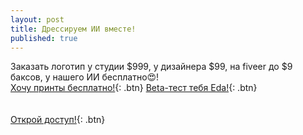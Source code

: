 ```yaml
---
layout: post
title: Дрессируем ИИ вместе!
published: true
---
```


Заказать логотип у студии $999, у дизайнера $99, на fiveer до $9 баксов, у нашего ИИ бесплатно😍! 
<br>
[Хочу принты бесплатно!](https://docs.google.com/forms/d/e/1FAIpQLSdbNCTrH9p4CPYzERdFSWycf257Bw1L-4pRBpnLNnxA3Pq7HA/viewform){: .btn}
[Beta-тест тебя Eda!](https://docs.google.com/forms/d/e/1FAIpQLSdbNCTrH9p4CPYzERdFSWycf257Bw1L-4pRBpnLNnxA3Pq7HA/viewform){: .btn}
<br>
<br>
<br>
[Открой доступ!](https://docs.google.com/forms/d/e/1FAIpQLSdbNCTrH9p4CPYzERdFSWycf257Bw1L-4pRBpnLNnxA3Pq7HA/viewform){: .btn}

